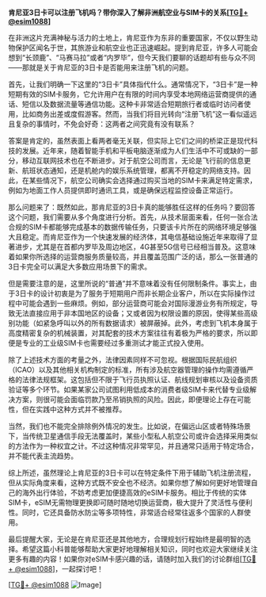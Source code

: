 **肯尼亚3日卡可以注册飞机吗？带你深入了解非洲航空业与SIM卡的关系[[TG💪+ @esim1088](https://t.me/s/esim1088)]**

在非洲这片充满神秘与活力的土地上，肯尼亚作为东非的重要国家，不仅以野生动物保护区闻名于世，其旅游业和航空业也正迅速崛起。提到肯尼亚，许多人可能会想到“长颈鹿”、“马赛马拉”或者“内罗毕”，但今天我们要聊的话题却有些与众不同——那就是关于肯尼亚的3日卡是否能用来注册飞机的问题。

首先，让我们明确一下这里的“3日卡”具体指代什么。通常情况下，“3日卡”是一种短期有效的SIM卡服务，它允许用户在有限的时间内享受本地网络运营商提供的通话、短信以及数据流量等通信功能。这种卡非常适合短期旅行者或临时访问者使用，比如商务出差或度假游客。然而，当我们将目光转向“注册飞机”这一看似遥远且复杂的事情时，不免会好奇：这两者之间究竟有没有联系？

答案是肯定的，虽然表面上看两者毫无关联，但实际上它们之间的桥梁正是现代科技的发展。近年来，随着智能手机和平板电脑逐渐成为人们生活中不可或缺的一部分，移动互联网技术也在不断进步。对于航空公司而言，无论是飞行前的信息更新、航班状态通知，还是机舱内的娱乐系统管理，都离不开稳定的网络支持。因此，在某些情况下，航空公司确实会选择通过购买当地的SIM卡来满足特定需求，例如为地面工作人员提供即时通讯工具，或是确保远程监控设备正常运行。

那么问题来了：既然如此，那肯尼亚的3日卡真的能够胜任这样的任务吗？要回答这个问题，我们需要从多个角度进行分析。首先，从技术层面来看，任何一张合法合规的SIM卡都能够完成基本的数据传输任务，只要该卡片所在的网络环境足够强大且稳定。而肯尼亚作为一个快速发展的经济体，其电信基础设施近年来取得了显著进步，尤其是在首都内罗毕及周边地区，4G甚至5G信号已经相当普及。这意味着如果你所选择的运营商服务质量较高，并且覆盖范围广泛的话，那么一张普通的3日卡完全可以满足大多数应用场景下的需求。

但是需要注意的是，这里所说的“普通”并不意味着没有任何限制条件。事实上，由于3日卡的设计初衷是为了服务于短期用户而非长期企业客户，所以在实际操作过程中可能会遇到一些麻烦。例如，部分运营商可能会对国际漫游业务有所规定，导致无法直接应用于非本国地区的设备；又或者因为权限设置的原因，使得某些高级别功能（如紧急呼叫以外的所有数据请求）被屏蔽掉。此外，考虑到飞机本身属于高度精密复杂的机械装置，对其配套的技术方案往往有着极为严格的要求，所以即便是专业的工业级SIM卡也需要经过多重测试才能正式投入使用。

除了上述技术方面的考量之外，法律因素同样不可忽视。根据国际民航组织（ICAO）以及其他相关机构制定的标准，所有涉及航空器管理的操作均需遵循严格的法律法规框架。这包括但不限于飞行员执照认证、航线规划审核以及设备资质验证等多个环节。如果某家公司试图利用低成本的消费者级SIM卡来代替专业级解决方案，则很可能会面临罚款乃至吊销执照的风险。因此，即便理论上存在可能性，但在实践中这种方式并不被推荐。

当然，我们也不能完全排除例外情况的发生。比如说，在偏远山区或者特殊场景下，当传统卫星通信手段无法覆盖时，某些小型私人航空公司或许会选择采用类似的方法作为一种权宜之计。不过这种情况非常罕见，并且通常只适用于特定场合，并不能代表主流趋势。

综上所述，虽然理论上肯尼亚的3日卡可以在特定条件下用于辅助飞机注册流程，但从实际角度来看，这种方式既不安全也不经济。如果你想了解如何更好地管理自己的海外出行体验，不妨考虑更加便捷高效的eSIM卡服务。相比于传统的实体SIM卡，eSIM无需物理更换即可随时随地切换运营商，极大提升了灵活性与便利性。同时，它还具备防水防尘等多项特性，非常适合经常往返多个国家的人群使用。

最后提醒大家，无论是在肯尼亚还是其他地方，合理规划行程始终是最明智的选择。希望这篇小科普能够帮助大家更好地理解相关知识，同时也欢迎大家继续关注更多有趣的内容！如果你对eSIM卡感兴趣的话，请随时加入我们的讨论群组[[TG💪+ @esim1088](https://t.me/s/esim1088)]，一起探讨吧！

[[TG💪+ @esim1088](https://t.me/s/esim1088) ![Image](https://i.postimg.cc/4NQfJmqS/Snipaste-2025-05-13-00-14-12.png)]